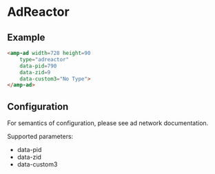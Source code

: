 <!---
Copyright 2015 The AMP HTML Authors. All Rights Reserved.

Licensed under the Apache License, Version 2.0 (the "License");
you may not use this file except in compliance with the License.
You may obtain a copy of the License at

      http://www.apache.org/licenses/LICENSE-2.0

Unless required by applicable law or agreed to in writing, software
distributed under the License is distributed on an "AS-IS" BASIS,
WITHOUT WARRANTIES OR CONDITIONS OF ANY KIND, either express or implied.
See the License for the specific language governing permissions and
limitations under the License.
-->

# AdReactor

## Example

```html
<amp-ad width=728 height=90
    type="adreactor"
    data-pid=790
    data-zid=9
    data-custom3="No Type">
</amp-ad>
```

## Configuration

For semantics of configuration, please see ad network documentation.

Supported parameters:

- data-pid
- data-zid
- data-custom3
